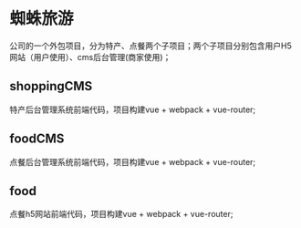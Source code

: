 # 蜘蛛旅游

公司的一个外包项目，分为特产、点餐两个子项目；两个子项目分别包含用户H5网站（用户使用）、cms后台管理(商家使用)；

## shoppingCMS

特产后台管理系统前端代码，项目构建vue + webpack + vue-router;

## foodCMS

点餐后台管理系统前端代码，项目构建vue + webpack + vue-router;

## food

点餐h5网站前端代码，项目构建vue + webpack + vue-router;